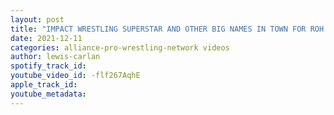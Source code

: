 ```yaml
---
layout: post
title: "IMPACT WRESTLING SUPERSTAR AND OTHER BIG NAMES IN TOWN FOR ROH FINAL BATTLE PPV"
date: 2021-12-11
categories: alliance-pro-wrestling-network videos
author: lewis-carlan
spotify_track_id: 
youtube_video_id: -flf267AqhE
apple_track_id: 
youtube_metadata: 
---
```


